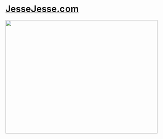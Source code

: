 # <a href="https://www.JesseJesse.com">JesseJesse.com</a>
<img src="https://giphy.com/embed/0wmImzAkBKWfD0LFg1" width="480" height="358" frameBorder="0" class="giphy-embed"></img>
